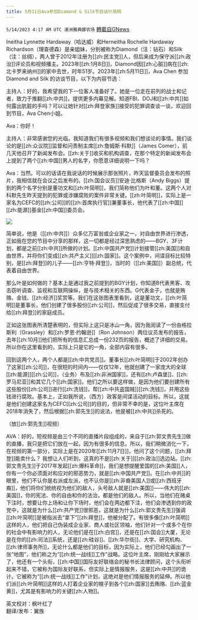 ```yaml
---
title: 5月11日Ava参加Diamond & Silk节目谈叶简明
---
```

`5/14/2023 4:17 AM UTC 澳洲雅典娜农场` [轉載自GNews](https://gnews.org/articles/1298915)

Ineitha Lynnette Hardaway（哈达威）和Herneitha Rochelle Hardaway Richardson（理查德森）是亲姐妹，分别被称为Diamond（注：钻石）和Silk（注：丝绸），两人曾于2012年注册为[[zh:民主党]]人，但后来成为保守派[[zh:政治]]评论员和视频播主。2023年[[zh:1月8日]]，Diamond因[[zh:心脏]]病在[[zh:北卡罗来纳州]]的家中去世，时年51岁。2023年[[zh:5月11日]]，Ava Chen 参加Diamond and Silk 的访谈节目，以下为内容节选：

主持人：好的，我希望我的下一位客人准备好了。她是一位走在前列的战士和记者，致力于推翻[[zh:中共]]，提供更多内幕见解。知道FBI、DOJ和[[zh:中共]]如何露出肮脏的手吗？可以让她针对[[zh:拜登家族]]接受的犯罪调查谈一谈，欢迎回到节目，Ava Chen小姐。

Ava：你好！

主持人：非常感谢您的光临。我知道我们有很多视频和我们想谈论的事情。我们谈论的是[[zh:众议院]]监督和问责制主席[[zh:詹姆斯·科默]]（James Comer），前几天他召开了新闻发布会。[[zh:关于]]收买和机构调查，在那个特定的新闻发布会上提到了两个[[zh:中国]]男人的名字，你愿意详细说明一下吗？

Ava：当然。可以的话请在我说话的时候展示那张照片，昨天监督委员会发布的照片，我相信就在会议之后发布的。[[zh:国会议员]]安迪·比格斯（Andy Biggs）提到的两个名字分别是董功文和[[zh:叶简明]]，我们简称他们为叶和董。这两个人对科默先生昨天提到的犯罪或涉嫌腐败的案件非常关键。[[zh:叶简明]]，实际上是一家名为CEFC的[[zh:公司]]的[[zh:首席执行官]]兼董事长，他代表了[[zh:中国]][[zh:能源]]基金[[zh:中国]]委员会。

![](https://ipfs.gnews.org/ipfs/QmRjxQrF1xJpGGvg5kC51EjNj64ATjdRzFVWsyY9adLuVQ?filename=dad2fdfa-fb23-448a-94c8-c51969bf8aad.jpg)


简单说，他是（[[zh:中共]]）众多亿万富翁或企业家之一，对自由世界进行渗透，正如我在您的节目中分享的那样，这一切都是经过深思熟虑的——BGY、3F计划，都是之前[[zh:中共]]所做的计划。[[zh:中国共产党]]计划接管[[zh:美国]]和自由世界，并将你们变成[[zh:共产主义]][[zh:国家]]。这个案例中，间谍目标比较特别，是[[zh:拜登]]的儿子——[[zh:亨特·拜登]]，当时的（[[zh:美国]]）副总统，代表着自由世界。

那么叶是如何做的？基本上是通过我之前提到的BGY计划，你知道B代表黑客、攻击窃听调查、监视和互联网操纵，是与技术相关的东西。G代表金子，也就是贿赂、金钱、[[zh:经济]]奖赏等。我们在这张图表里看到，这是董功文，[[zh:叶简明]]是董事长，他们创建了很多股份[[zh:公司]]，然后促成了很多交易，直接支付给[[zh:拜登]]的家庭成员。

正如这张图表所清楚表明的，但实际上这只是冰山一角，因为我阅读了一份由格拉斯利（Grassley）和[[zh:罗恩·约翰逊]]（Ron Johnson）两位议员发布的报告，去年[[zh:10月]]他们把所有的信息汇总成一份232页的报告，概述了详细的交易。所以你在这里看到的，实际上只是它的一角，全部内容有很多。

回到这两个人，两个人都是[[zh:中共党员]]。董事长[[zh:叶简明]]于2002年创办了这家[[zh:公司]]，在很短的时间内——仅仅12年，他就创建了一家庞大的全球[[zh:能源]][[zh:公司]]，（业务）布及[[zh:非洲国家]]，还有[[zh:卢森堡]]、[[zh:罗马尼亚]]和其它几个[[zh:国家]]。他们之所以要这样做，是因为他们要创建所有这些股份[[zh:公司]]进行[[zh:洗钱]]，帮[[zh:中共盗国贼]][[zh:洗钱]]，并用这些钱进行腐败。基本上，正如我所说，（西方）政客是间谍活动的目标。所以，这就是他们创建这家名为CEFC[[zh:公司]]的目的，但非常不幸的是，这位叶主席在2018年消失了，然后根据[[zh:郭先生]]的说法，他是被[[zh:中共]]杀死的。

（放[[zh:郭先生]]视频）

AVA：好的，短视频是由三个不同的直播片段组成的，来自于[[zh:郭文贵先生]]做的直播，我只是把它们放在一起，因为有很多的信息。所以，我们稍微消化一下，在视频的第一部分，实际上是在2020年[[zh:11月7日]]，他问了这个问题，[[zh:拜登]]能卖什么？ 我想让人们听到，这真的不是[[zh:关于]][[zh:政治]]选边站。[[zh:郭文贵先生]]于2017年发起[[zh:爆料革命]]，我们是想提醒爱国的[[zh:美国]]人，你有一个你必须面对和应对的邪恶势力，就是[[zh:中国共产党]]。在[[zh:中共]]的眼里，他们不认你是右派或左派，也不认你是[[zh:非裔美国人]]或[[zh:西班牙裔]]，他们将你们统统视为他们的敌人，头号敌人就是[[zh:美国]]——伟大的[[zh:美国]]，你的宪法、你的自由和你的法治，都是他们的敌人。所以，当他们在赌桌下注时，想要让你上场和让你下场时，他们会在两边都下注，他们会渗透到你的政党中，这就是为什么[[zh:共产党]]很邪恶，这就是为什么[[zh:郭文贵先生]]强调[[zh:叶简明]]是被指派去“拿下”[[zh:拜登]]，他被分配了。有很多像[[zh:叶简明]]这样的人，他们把自己伪装成企业家、商人或社区领袖，他们针对一个或多个在你的社会中有影响力的人，无论他们是在[[zh:白宫]]，还是在[[zh:国会]]大厦，无论是在你的[[zh:司法]]系统，还是[[zh:硅谷]]、[[zh:华尔街]]、大学、研究机构、[[zh:律师事务所]]，无论什么都是他们的目标，因为实际上，他们已经勾画出了一张“地图”，他们称之为“[[zh:统一战线]]工作”战略。这位叶主席，刚刚给大家展示了，他还有一个头衔，[[zh:中国]]国际友好联络会的秘书长法律顾问，这个头衔听起来不错，它被称为国际友好联系，但实际上是情报服务，这是[[zh:中共]]的诡计。它被称为“[[zh:统一战线]]工作”计划，这绝对是他们情报服务的延伸。所以他们派[[zh:叶简明]]这样的人打着企业家的幌子到各个[[zh:国家]]去贿赂、[[zh:蓝金黄]]，尤其是有影响力的关键[[zh:人物]]。

英文校对：枫叶红了  
翻译/发布：翼族
